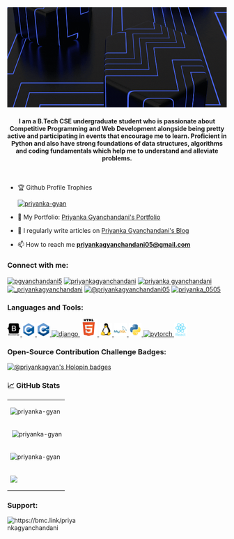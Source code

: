 <div align="center" >
   <a href="https://github.com/priyanka-gyan">
   <img width=100% src="https://github.com/priyanka-gyan/priyanka-gyan/blob/ef3eacc2cf15a3c25706dd023dec3219aeadeb82/pictures/Priyanka.gif" width=80% height=230px href="https://github.com/priyanka-gyan" /></a>
</div>
<h4 align="center">I am a B.Tech CSE undergraduate student who is passionate about Competitive Programming and Web Development alongside being pretty active and participating in events that encourage me to learn. Proficient in Python and also have strong foundations of data structures, algorithms and coding fundamentals which help me to understand and alleviate problems.</h4>
<br>


- 🏆 Github Profile Trophies
  
  <p align="left"> <a href="https://github.com/ryo-ma/github-profile-trophy"><img src="https://github-profile-trophy.vercel.app/?username=priyanka-gyan&column=7" alt="priyanka-gyan" /></a> </p>

- 💼 My Portfolio: [Priyanka Gyanchandani's Portfolio](https://priyanka-gyan.github.io/Personal-Portfolio/)
  
- 📝 I regularly write articles on [Priyanka Gyanchandani's Blog](https://priyankagyan.wixsite.com/website)

- 📫 How to reach me **priyankagyanchandani05@gmail.com**

<h3 align="left">Connect with me:</h3>
<p align="left">
<a href="https://twitter.com/pgyanchandani5" target="blank"><img align="center" src="https://raw.githubusercontent.com/rahuldkjain/github-profile-readme-generator/master/src/images/icons/Social/twitter.svg" alt="pgyanchandani5" height="30" width="30" /></a>
<a href="https://linkedin.com/in/priyankagyanchandani" target="blank"><img align="center" src="https://raw.githubusercontent.com/rahuldkjain/github-profile-readme-generator/master/src/images/icons/Social/linked-in-alt.svg" alt="priyankagyanchandani" height="30" width="30" /></a>
<a href="https://kaggle.com/priyanka gyanchandani" target="blank"><img align="center" src="https://raw.githubusercontent.com/rahuldkjain/github-profile-readme-generator/master/src/images/icons/Social/kaggle.svg" alt="priyanka gyanchandani" height="30" width="30" /></a>
<a href="https://instagram.com/_priyankagyanchandani" target="blank"><img align="center" src="https://raw.githubusercontent.com/rahuldkjain/github-profile-readme-generator/master/src/images/icons/Social/instagram.svg" alt="_priyankagyanchandani" height="30" width="30" /></a>
<a href="https://medium.com/@priyankagyanchandani05" target="blank"><img align="center" src="https://raw.githubusercontent.com/rahuldkjain/github-profile-readme-generator/master/src/images/icons/Social/medium.svg" alt="@priyankagyanchandani05" height="30" width="30" /></a>
<a href="https://www.codechef.com/users/priyanka_0505" target="blank"><img align="center" src="https://cdn.jsdelivr.net/npm/simple-icons@3.1.0/icons/codechef.svg" alt="priyanka_0505" height="30" width="30" /></a>
<!-- <a href="https://www.leetcode.com/priyanka0505" target="blank"><img align="center" src="https://raw.githubusercontent.com/rahuldkjain/github-profile-readme-generator/master/src/images/icons/Social/leet-code.svg" alt="priyanka0505" height="30" width="40" /></a> -->
</p>

</p>
<h3 align="left">Languages and Tools:</h3>
<p align="left"> <a href="https://getbootstrap.com" target="_blank" rel="noreferrer"> <img src="https://raw.githubusercontent.com/devicons/devicon/master/icons/bootstrap/bootstrap-plain-wordmark.svg" alt="bootstrap" width="30" height="30"/> </a> <a href="https://www.cprogramming.com/" target="_blank" rel="noreferrer"> <img src="https://raw.githubusercontent.com/devicons/devicon/master/icons/c/c-original.svg" alt="c" width="30" height="30"/> </a> <a href="https://www.w3schools.com/cpp/" target="_blank" rel="noreferrer"> <img src="https://raw.githubusercontent.com/devicons/devicon/master/icons/cplusplus/cplusplus-original.svg" alt="cplusplus" width="30" height="30"/> </a> <a href="https://www.djangoproject.com/" target="_blank" rel="noreferrer"> <img src="https://cdn.worldvectorlogo.com/logos/django.svg" alt="django" width="30" height="30"/> </a> <a href="https://www.w3.org/html/" target="_blank" rel="noreferrer"> <img src="https://raw.githubusercontent.com/devicons/devicon/master/icons/html5/html5-original-wordmark.svg" alt="html5" width="40" height="40"/> </a> <a href="https://www.linux.org/" target="_blank" rel="noreferrer"> <img src="https://raw.githubusercontent.com/devicons/devicon/master/icons/linux/linux-original.svg" alt="linux" width="30" height="30"/> </a> <a href="https://www.mysql.com/" target="_blank" rel="noreferrer"> <img src="https://raw.githubusercontent.com/devicons/devicon/master/icons/mysql/mysql-original-wordmark.svg" alt="mysql" width="30" height="30"/> </a> <a href="https://www.python.org" target="_blank" rel="noreferrer"> <img src="https://raw.githubusercontent.com/devicons/devicon/master/icons/python/python-original.svg" alt="python" width="30" height="30"/> </a> <a href="https://pytorch.org/" target="_blank" rel="noreferrer"> <img src="https://www.vectorlogo.zone/logos/pytorch/pytorch-icon.svg" alt="pytorch" width="40" height="40"/> </a> <a href="https://reactjs.org/" target="_blank" rel="noreferrer"> <img src="https://raw.githubusercontent.com/devicons/devicon/master/icons/react/react-original-wordmark.svg" alt="react" width="30" height="30"/> </a> </p>

<h3>Open-Source Contribution Challenge Badges:</h3>
  
[![@priyankagyan's Holopin badges](https://holopin.me/priyankagyan)](https://holopin.io/@priyankagyan)

<h3> 📈 GitHub Stats</h3>
<table>
<tr>
<td><p><img align="center" src="https://github-readme-stats-git-masterrstaa-rickstaa.vercel.app/api/top-langs?username=priyanka-gyan&show_icons=true&locale=en&layout=compact&theme=react&hide_border=true&background=0D1117&stroke=0D1117&fire=FF1CF7&sideLabels=00F0FF&currStreakNum=FF1CF7&ring=FF1CF7&currStreakLabel=FF1CF7&sideNums=00F0FF" alt="priyanka-gyan" alt="priyanka-gyan" /></p></td>
</tr>
<tr><td><p>&nbsp;<img align="center" src="https://github-readme-stats-git-masterrstaa-rickstaa.vercel.app/api?username=priyanka-gyan&show_icons=true&locale=en&theme=react&hide_border=true&background=0D1117&stroke=0D1117&fire=FF1CF7&sideLabels=00F0FF&currStreakNum=FF1CF7&ring=FF1CF7&currStreakLabel=FF1CF7&sideNums=00F0FF" alt="priyanka-gyan" /></p></td>
</tr>
<tr>
   <p align="center">
</p>
<td><p><img align="center" src="https://github-readme-streak-stats.herokuapp.com?user=priyanka-gyan&theme=react&hide_border=true&background=0D1117&stroke=0D1117&fire=FF1CF7&sideLabels=00F0FF&currStreakNum=FF1CF7&ring=FF1CF7&currStreakLabel=FF1CF7&sideNums=00F0FF" alt="priyanka-gyan" /></p></td>
</tr>
<tr><td><p><img align="center" src="https://github-profile-summary-cards.vercel.app/api/cards/profile-details?username=priyanka-gyan&theme=react&hide_border=true&background=0D1117&stroke=0D1117&fire=FF1CF7&sideLabels=00F0FF&currStreakNum=FF1CF7&ring=FF1CF7&currStreakLabel=FF1CF7&sideNums=00F0FF" /></p></td></tr>
</table>

<h3 align="left">Support:</h3>
<p><a href="https://www.buymeacoffee.com/priyankagyanchandani"> <img align="left" src="https://cdn.buymeacoffee.com/buttons/v2/default-yellow.png" height="40" width="160" alt="https://bmc.link/priyankagyanchandani" /></a></p><br><br>
<!-- <h3> ⚡ Activity: </h3>
<a href=#><img src="contributions.svg"></a> -->
